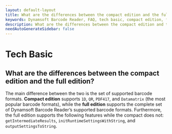 ```yaml
---
layout: default-layout
title: What are the differences between the compact edition and the full edition?
keywords: Dynamsoft Barcode Reader, FAQ, tech basic, compact edition, full edition
description: What are the differences between the compact edition and the full edition?
needAutoGenerateSidebar: false
---
```


# Tech Basic

## What are the differences between the compact edition and the full edition?

The main difference between the two is the set of supported barcode formats.
**Compact edition** supports `1D`, `QR`, `PDF417`, and `Datamatrix` (the most popular barcode formats), while the **full edition** supports the complete set of Dynamsoft Barcode Reader’s supported barcode formats.
Furthermore, the full edition supports the following features while the compact does not: `getIntermediateResults`, `initRuntimeSettingsWithString`, and ` outputSettingsToString`.
